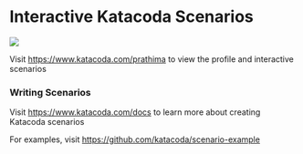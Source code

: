 # Interactive Katacoda Scenarios

[![](http://shields.katacoda.com/katacoda/prathima/count.svg)](https://www.katacoda.com/prathima "Get your profile on Katacoda.com")

Visit https://www.katacoda.com/prathima to view the profile and interactive scenarios

### Writing Scenarios
Visit https://www.katacoda.com/docs to learn more about creating Katacoda scenarios

For examples, visit https://github.com/katacoda/scenario-example
